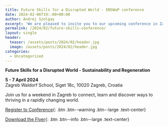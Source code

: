 ```yaml
---
title: Future Skills for a Disrupted World - ENSWaP conference
date: 2024-02-06T19::00+00:00
author: Andrej Szolgay
excerpt: 'We are pleased to invite you to our upcoming conference in Zagreb, Croatia.'
permalink: /2024/02/future-skills-conference/
layout: single
header:
  teaser: /assets/posts/2024/02/header.jpg
  image: /assets/posts/2024/02/header.jpg
categories:
  - Uncategorized
---
```


**Future Skills for a Disrupted World - Sustainability and Regeneration**

<p><strong>5 - 7 April 2024</strong><br> 
Zagreb Waldorf School, Siget 18c, 10020 Zagreb, Croatia</p>

Join us for a weekend in Zagreb to connect, learn and discover ways to thriving in a rapidly changing world.

[Register to Conference](https://docs.google.com/forms/d/e/1FAIpQLSd_lNlfjTiEbUUc5J05mA84A3QjI0V4q1v8zqV5wMPTY_mW-A/viewform){: .btn .btn--warning .btn--large .text-center}

[Download the Flyer](https://enswap.org/assets/posts/2024/02/future-skills-conference/ENSWAP_conference_2024_Zagreb_flyer.pdf){: .btn .btn--info .btn--large .text-center}
